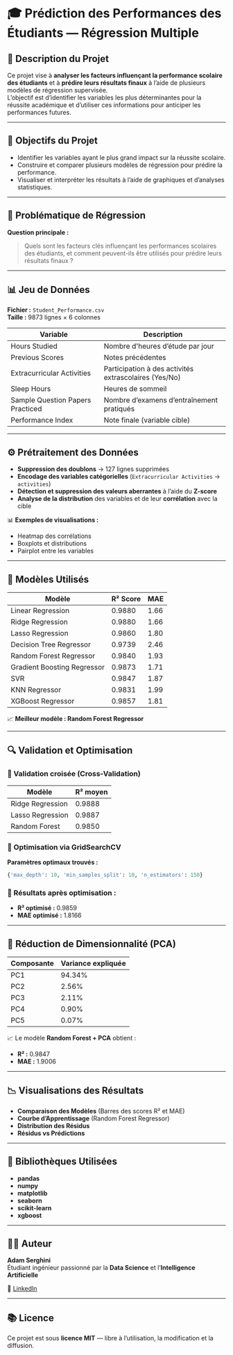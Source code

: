 # 🎓 Prédiction des Performances des Étudiants — Régression Multiple

## 📘 Description du Projet
Ce projet vise à **analyser les facteurs influençant la performance scolaire des étudiants** et à **prédire leurs résultats finaux** à l’aide de plusieurs modèles de régression supervisée.  
L’objectif est d’identifier les variables les plus déterminantes pour la réussite académique et d’utiliser ces informations pour anticiper les performances futures.

---

## 🎯 Objectifs du Projet
- Identifier les variables ayant le plus grand impact sur la réussite scolaire.  
- Construire et comparer plusieurs modèles de régression pour prédire la performance.  
- Visualiser et interpréter les résultats à l’aide de graphiques et d’analyses statistiques.

---

## 🧠 Problématique de Régression
**Question principale :**  
> Quels sont les facteurs clés influençant les performances scolaires des étudiants, et comment peuvent-ils être utilisés pour prédire leurs résultats finaux ?

---

## 📊 Jeu de Données
**Fichier :** `Student_Performance.csv`  
**Taille :** 9873 lignes × 6 colonnes  

| Variable | Description |
|-----------|-------------|
| Hours Studied | Nombre d'heures d’étude par jour |
| Previous Scores | Notes précédentes |
| Extracurricular Activities | Participation à des activités extrascolaires (Yes/No) |
| Sleep Hours | Heures de sommeil |
| Sample Question Papers Practiced | Nombre d’examens d’entraînement pratiqués |
| Performance Index | Note finale (variable cible) |

---

## ⚙️ Prétraitement des Données
- **Suppression des doublons** → 127 lignes supprimées  
- **Encodage des variables catégorielles** (`Extracurricular Activities` → `activities`)  
- **Détection et suppression des valeurs aberrantes** à l’aide du **Z-score**  
- **Analyse de la distribution** des variables et de leur **corrélation** avec la cible  

📊 **Exemples de visualisations :**
- Heatmap des corrélations  
- Boxplots et distributions  
- Pairplot entre les variables  

---

## 🧩 Modèles Utilisés

| Modèle | R² Score | MAE |
|--------|-----------|------|
| Linear Regression | 0.9880 | 1.66 |
| Ridge Regression | 0.9880 | 1.66 |
| Lasso Regression | 0.9860 | 1.80 |
| Decision Tree Regressor | 0.9739 | 2.46 |
| Random Forest Regressor | 0.9840 | 1.93 |
| Gradient Boosting Regressor | 0.9873 | 1.71 |
| SVR | 0.9847 | 1.87 |
| KNN Regressor | 0.9831 | 1.99 |
| XGBoost Regressor | 0.9857 | 1.81 |

📈 **Meilleur modèle : Random Forest Regressor**

---

## 🔍 Validation et Optimisation

### 🔸 Validation croisée (Cross-Validation)
| Modèle | R² moyen |
|---------|-----------|
| Ridge Regression | 0.9888 |
| Lasso Regression | 0.9887 |
| Random Forest | 0.9850 |

### 🔸 Optimisation via GridSearchCV
**Paramètres optimaux trouvés :**
```python
{'max_depth': 10, 'min_samples_split': 10, 'n_estimators': 150}
```

### 🔸 Résultats après optimisation :
- **R² optimisé :** 0.9859  
- **MAE optimisé :** 1.8166  

---

## 🧮 Réduction de Dimensionnalité (PCA)
| Composante | Variance expliquée |
|-------------|-------------------|
| PC1 | 94.34% |
| PC2 | 2.56% |
| PC3 | 2.11% |
| PC4 | 0.90% |
| PC5 | 0.07% |

📈 Le modèle **Random Forest + PCA** obtient :
- **R² :** 0.9847  
- **MAE :** 1.9006  

---

## 📉 Visualisations des Résultats
- **Comparaison des Modèles** (Barres des scores R² et MAE)  
- **Courbe d’Apprentissage** (Random Forest Regressor)  
- **Distribution des Résidus**  
- **Résidus vs Prédictions**

---

## 🧾 Bibliothèques Utilisées
- **pandas**
- **numpy**
- **matplotlib**
- **seaborn**
- **scikit-learn**
- **xgboost**

---

## 👨‍💻 Auteur
**Adam Serghini**  
Étudiant ingénieur passionné par la **Data Science** et l’**Intelligence Artificielle**  

📧 [LinkedIn](https://www.linkedin.com/in/adam-serghini-767b47273)

---

## 📚 Licence
Ce projet est sous **licence MIT** — libre à l’utilisation, la modification et la diffusion.
